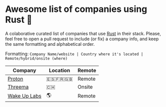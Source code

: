 # Awesome list of companies using Rust 🦀

A colaborative curated list of companies that use [Rust](https://rust-lang.es) in their stack.
Please, feel free to open a pull request to include (or fix) a company info, and keep the same formatting and alphabetical order.

Formatting:
```Company Name/website | Country where it's located | Remote/hybrid/onsite (where)```

| Company | Location | Remote |
| ------ | ------ | ------ |
| [Proton](https://job-boards.eu.greenhouse.io/proton) | 🇪🇸🇫🇷🇬🇧 | Remote |
| [Threema](https://threema.ch/es/jobs) | 🇨🇭 | Onsite |
| [Wake Up Labs](https://www.wakeuplabs.io/) | 🌎 | Remote |
